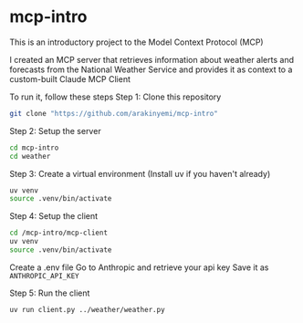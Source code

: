 # mcp-intro
This is an introductory project to the Model Context Protocol (MCP)

I created an MCP server that retrieves information about weather alerts and forecasts from the National Weather Service and provides it as context to a custom-built Claude MCP Client

To run it, follow these steps
Step 1: Clone this repository
```bash
git clone "https://github.com/arakinyemi/mcp-intro"
```
Step 2: Setup the server
```bash
cd mcp-intro
cd weather
```

Step 3: Create a virtual environment (Install uv if you haven't already)
```bash
uv venv
source .venv/bin/activate
```
Step 4: Setup the client
```bash
cd /mcp-intro/mcp-client
uv venv
source .venv/bin/activate
```
Create a .env file
Go to Anthropic and retrieve your api key
Save it as `ANTHROPIC_API_KEY` 

Step 5: Run the client
```bash
uv run client.py ../weather/weather.py
```
